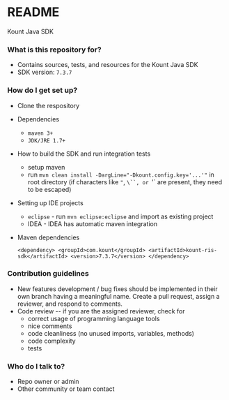 # README #

Kount Java SDK

### What is this repository for? ###

* Contains sources, tests, and resources for the Kount Java SDK
* SDK version: `7.3.7`

### How do I get set up? ###

* Clone the respository
* Dependencies
    * `maven 3+`
    * `JDK/JRE 1.7+`
* How to build the SDK and run integration tests
    * setup maven
    * run `mvn clean install -DargLine="-Dkount.config.key='...'"` in root directory (if characters like `"`, `\``, or `'` are present, they need to be escaped)
* Setting up IDE projects
    * `eclipse` - run `mvn eclipse:eclipse` and import as existing project
    * IDEA - IDEA has automatic maven integration
    
* Maven dependencies

    `<dependency>
        <groupId>com.kount</groupId>
        <artifactId>kount-ris-sdk</artifactId>
        <version>7.3.7</version>
    </dependency>`

### Contribution guidelines ###

* New features development / bug fixes should be implemented in their own branch having a meaningful name. Create a pull request, assign a reviewer, and respond to comments.
* Code review -- if you are the assigned reviewer, check for
    * correct usage of programming language tools
    * nice comments
    * code cleanliness (no unused imports, variables, methods)
    * code complexity
    * tests

### Who do I talk to? ###

* Repo owner or admin
* Other community or team contact

